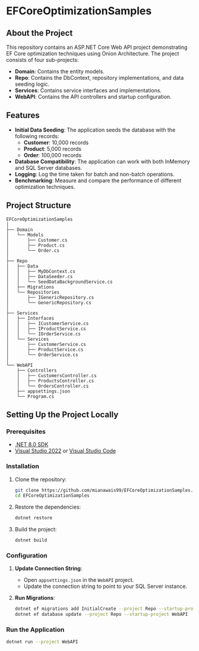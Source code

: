 ﻿# EFCoreOptimizationSamples

## About the Project

This repository contains an ASP.NET Core Web API project demonstrating EF Core optimization techniques using Onion Architecture. The project consists of four sub-projects:

<ul>
  <li><strong>Domain</strong>: Contains the entity models.</li>
  <li><strong>Repo</strong>: Contains the DbContext, repository implementations, and data seeding logic.</li>
  <li><strong>Services</strong>: Contains service interfaces and implementations.</li>
  <li><strong>WebAPI</strong>: Contains the API controllers and startup configuration.</li>
</ul> 

## Features

- **Initial Data Seeding**: The application seeds the database with the following records:
  - **Customer**: 10,000 records
  - **Product**: 5,000 records
  - **Order**: 100,000 records
- **Database Compatibility**: The application can work with both InMemory and SQL Server databases.
- **Logging**: Log the time taken for batch and non-batch operations.
- **Benchmarking**: Measure and compare the performance of different optimization techniques.

## Project Structure

```plaintext
EFCoreOptimizationSamples
│
├── Domain
│   └── Models
│       ├── Customer.cs
│       ├── Product.cs
│       └── Order.cs
│
├── Repo
│   ├── Data
│   │   ├── MyDbContext.cs
│   │   ├── DataSeeder.cs
│   │   └── SeedDataBackgroundService.cs
│   ├── Migrations
│   └── Repositories
│       ├── IGenericRepository.cs
│       └── GenericRepository.cs
│
├── Services
│   ├── Interfaces
│   │   ├── ICustomerService.cs
│   │   ├── IProductService.cs
│   │   └── IOrderService.cs
│   └── Services
│       ├── CustomerService.cs
│       ├── ProductService.cs
│       └── OrderService.cs
│
└── WebAPI
    ├── Controllers
    │   ├── CustomersController.cs
    │   ├── ProductsController.cs
    │   └── OrdersController.cs
    ├── appsettings.json
    └── Program.cs

```

## Setting Up the Project Locally

### Prerequisites

- [.NET 8.0 SDK](https://dotnet.microsoft.com/en-us/download/dotnet/8.0)
- [Visual Studio 2022](https://visualstudio.microsoft.com/vs/) or [Visual Studio Code](https://code.visualstudio.com/)

### Installation

1. Clone the repository:

    ```bash
    git clone https://github.com/mianawais99/EFCoreOptimizationSamples.git
    cd EFCoreOptimizationSamples
    ```

2. Restore the dependencies:

    ```bash
    dotnet restore
    ```

3. Build the project:

    ```bash
    dotnet build
    ```

### Configuration

1. **Update Connection String**:
   - Open `appsettings.json` in the `WebAPI` project.
   - Update the connection string to point to your SQL Server instance.

2. **Run Migrations**:
   ```bash
   dotnet ef migrations add InitialCreate --project Repo --startup-project WebAPI
   dotnet ef database update --project Repo --startup-project WebAPI 
   ```

### Run the Application
   ```bash
   dotnet run --project WebAPI 
   ```
